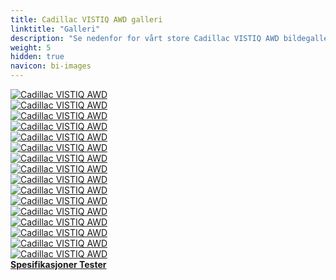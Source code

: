 ```yaml
---
title: Cadillac VISTIQ AWD galleri
linktitle: "Galleri"
description: "Se nedenfor for vårt store Cadillac VISTIQ AWD bildegalleri. Klikk på bildene for høyoppløselige versjoner."
weight: 5
hidden: true
navicon: bi-images
---
```

<!-- markdownlint-disable MD033 -->
<div class="row" id ="my-gallery">
	<div class="pswp-grid-item col-6 col-md-4">
		<a href="https://media.evkx.net/multimedia/models/cadillac/vistiq/vistiq_awd/charging_1.jpg"
data-pswp-src="https://media.evkx.net/multimedia/models/cadillac/vistiq/vistiq_awd/charging_1.jpg"
data-pswp-width="3000"
data-pswp-height="1928" 
target="_blank">
			<img src="https://media.evkx.net/multimedia/models/cadillac/vistiq/vistiq_awd/charging_1_xst.jpg" alt="Cadillac VISTIQ AWD" class="img-fluid " />
		</a>
	</div>
	<div class="pswp-grid-item col-6 col-md-4">
		<a href="https://media.evkx.net/multimedia/models/cadillac/vistiq/vistiq_awd/details_1.jpg"
data-pswp-src="https://media.evkx.net/multimedia/models/cadillac/vistiq/vistiq_awd/details_1.jpg"
data-pswp-width="3000"
data-pswp-height="2001" 
target="_blank">
			<img src="https://media.evkx.net/multimedia/models/cadillac/vistiq/vistiq_awd/details_1_xst.jpg" alt="Cadillac VISTIQ AWD" class="img-fluid " />
		</a>
	</div>
	<div class="pswp-grid-item col-6 col-md-4">
		<a href="https://media.evkx.net/multimedia/models/cadillac/vistiq/vistiq_awd/details_2.jpg"
data-pswp-src="https://media.evkx.net/multimedia/models/cadillac/vistiq/vistiq_awd/details_2.jpg"
data-pswp-width="3000"
data-pswp-height="1688" 
target="_blank">
			<img src="https://media.evkx.net/multimedia/models/cadillac/vistiq/vistiq_awd/details_2_xst.jpg" alt="Cadillac VISTIQ AWD" class="img-fluid " />
		</a>
	</div>
	<div class="pswp-grid-item col-6 col-md-4">
		<a href="https://media.evkx.net/multimedia/models/cadillac/vistiq/vistiq_awd/exterior_1.jpg"
data-pswp-src="https://media.evkx.net/multimedia/models/cadillac/vistiq/vistiq_awd/exterior_1.jpg"
data-pswp-width="3000"
data-pswp-height="2001" 
target="_blank">
			<img src="https://media.evkx.net/multimedia/models/cadillac/vistiq/vistiq_awd/exterior_1_xst.jpg" alt="Cadillac VISTIQ AWD" class="img-fluid " />
		</a>
	</div>
	<div class="pswp-grid-item col-6 col-md-4">
		<a href="https://media.evkx.net/multimedia/models/cadillac/vistiq/vistiq_awd/exterior_2.jpg"
data-pswp-src="https://media.evkx.net/multimedia/models/cadillac/vistiq/vistiq_awd/exterior_2.jpg"
data-pswp-width="3000"
data-pswp-height="2001" 
target="_blank">
			<img src="https://media.evkx.net/multimedia/models/cadillac/vistiq/vistiq_awd/exterior_2_xst.jpg" alt="Cadillac VISTIQ AWD" class="img-fluid " />
		</a>
	</div>
	<div class="pswp-grid-item col-6 col-md-4">
		<a href="https://media.evkx.net/multimedia/models/cadillac/vistiq/vistiq_awd/exterior_3.jpg"
data-pswp-src="https://media.evkx.net/multimedia/models/cadillac/vistiq/vistiq_awd/exterior_3.jpg"
data-pswp-width="3000"
data-pswp-height="2242" 
target="_blank">
			<img src="https://media.evkx.net/multimedia/models/cadillac/vistiq/vistiq_awd/exterior_3_xst.jpg" alt="Cadillac VISTIQ AWD" class="img-fluid " />
		</a>
	</div>
	<div class="pswp-grid-item col-6 col-md-4">
		<a href="https://media.evkx.net/multimedia/models/cadillac/vistiq/vistiq_awd/exterior_4.jpg"
data-pswp-src="https://media.evkx.net/multimedia/models/cadillac/vistiq/vistiq_awd/exterior_4.jpg"
data-pswp-width="3000"
data-pswp-height="2001" 
target="_blank">
			<img src="https://media.evkx.net/multimedia/models/cadillac/vistiq/vistiq_awd/exterior_4_xst.jpg" alt="Cadillac VISTIQ AWD" class="img-fluid " />
		</a>
	</div>
	<div class="pswp-grid-item col-6 col-md-4">
		<a href="https://media.evkx.net/multimedia/models/cadillac/vistiq/vistiq_awd/exterior_5.jpg"
data-pswp-src="https://media.evkx.net/multimedia/models/cadillac/vistiq/vistiq_awd/exterior_5.jpg"
data-pswp-width="3000"
data-pswp-height="1716" 
target="_blank">
			<img src="https://media.evkx.net/multimedia/models/cadillac/vistiq/vistiq_awd/exterior_5_xst.jpg" alt="Cadillac VISTIQ AWD" class="img-fluid " />
		</a>
	</div>
	<div class="pswp-grid-item col-6 col-md-4">
		<a href="https://media.evkx.net/multimedia/models/cadillac/vistiq/vistiq_awd/frontseats_1.jpg"
data-pswp-src="https://media.evkx.net/multimedia/models/cadillac/vistiq/vistiq_awd/frontseats_1.jpg"
data-pswp-width="3000"
data-pswp-height="1687" 
target="_blank">
			<img src="https://media.evkx.net/multimedia/models/cadillac/vistiq/vistiq_awd/frontseats_1_xst.jpg" alt="Cadillac VISTIQ AWD" class="img-fluid " />
		</a>
	</div>
	<div class="pswp-grid-item col-6 col-md-4">
		<a href="https://media.evkx.net/multimedia/models/cadillac/vistiq/vistiq_awd/headlights_1.jpg"
data-pswp-src="https://media.evkx.net/multimedia/models/cadillac/vistiq/vistiq_awd/headlights_1.jpg"
data-pswp-width="3000"
data-pswp-height="2001" 
target="_blank">
			<img src="https://media.evkx.net/multimedia/models/cadillac/vistiq/vistiq_awd/headlights_1_xst.jpg" alt="Cadillac VISTIQ AWD" class="img-fluid " />
		</a>
	</div>
	<div class="pswp-grid-item col-6 col-md-4">
		<a href="https://media.evkx.net/multimedia/models/cadillac/vistiq/vistiq_awd/interior_1.jpg"
data-pswp-src="https://media.evkx.net/multimedia/models/cadillac/vistiq/vistiq_awd/interior_1.jpg"
data-pswp-width="3000"
data-pswp-height="1688" 
target="_blank">
			<img src="https://media.evkx.net/multimedia/models/cadillac/vistiq/vistiq_awd/interior_1_xst.jpg" alt="Cadillac VISTIQ AWD" class="img-fluid " />
		</a>
	</div>
	<div class="pswp-grid-item col-6 col-md-4">
		<a href="https://media.evkx.net/multimedia/models/cadillac/vistiq/vistiq_awd/main_1.jpg"
data-pswp-src="https://media.evkx.net/multimedia/models/cadillac/vistiq/vistiq_awd/main_1.jpg"
data-pswp-width="3000"
data-pswp-height="2001" 
target="_blank">
			<img src="https://media.evkx.net/multimedia/models/cadillac/vistiq/vistiq_awd/main_1_xst.jpg" alt="Cadillac VISTIQ AWD" class="img-fluid " />
		</a>
	</div>
	<div class="pswp-grid-item col-6 col-md-4">
		<a href="https://media.evkx.net/multimedia/models/cadillac/vistiq/vistiq_awd/roof_1.jpg"
data-pswp-src="https://media.evkx.net/multimedia/models/cadillac/vistiq/vistiq_awd/roof_1.jpg"
data-pswp-width="3000"
data-pswp-height="2001" 
target="_blank">
			<img src="https://media.evkx.net/multimedia/models/cadillac/vistiq/vistiq_awd/roof_1_xst.jpg" alt="Cadillac VISTIQ AWD" class="img-fluid " />
		</a>
	</div>
	<div class="pswp-grid-item col-6 col-md-4">
		<a href="https://media.evkx.net/multimedia/models/cadillac/vistiq/vistiq_awd/screens_1.jpg"
data-pswp-src="https://media.evkx.net/multimedia/models/cadillac/vistiq/vistiq_awd/screens_1.jpg"
data-pswp-width="3000"
data-pswp-height="1687" 
target="_blank">
			<img src="https://media.evkx.net/multimedia/models/cadillac/vistiq/vistiq_awd/screens_1_xst.jpg" alt="Cadillac VISTIQ AWD" class="img-fluid " />
		</a>
	</div>
	<div class="pswp-grid-item col-6 col-md-4">
		<a href="https://media.evkx.net/multimedia/models/cadillac/vistiq/vistiq_awd/screens_2.jpg"
data-pswp-src="https://media.evkx.net/multimedia/models/cadillac/vistiq/vistiq_awd/screens_2.jpg"
data-pswp-width="3000"
data-pswp-height="2001" 
target="_blank">
			<img src="https://media.evkx.net/multimedia/models/cadillac/vistiq/vistiq_awd/screens_2_xst.jpg" alt="Cadillac VISTIQ AWD" class="img-fluid " />
		</a>
	</div>
	<div class="pswp-grid-item col-6 col-md-4">
		<a href="https://media.evkx.net/multimedia/models/cadillac/vistiq/vistiq_awd/wheels_1.jpg"
data-pswp-src="https://media.evkx.net/multimedia/models/cadillac/vistiq/vistiq_awd/wheels_1.jpg"
data-pswp-width="3000"
data-pswp-height="2001" 
target="_blank">
			<img src="https://media.evkx.net/multimedia/models/cadillac/vistiq/vistiq_awd/wheels_1_xst.jpg" alt="Cadillac VISTIQ AWD" class="img-fluid " />
		</a>
	</div>
</div>
<script type="module">
  import PhotoSwipeLightbox from '/js/photoswipe-lightbox.esm.js';
    const lightbox = new PhotoSwipeLightbox({
       gallery: '#my-gallery',
        children: 'a',
        pswpModule: () => import('/js/photoswipe.esm.js')
    });
lightbox.init();
</script>
<div class="mt-3 mb-3">
<a href="../specifications/" class="text-decoration-none text-black">
<strong><i class="bi-arrow-left"></i> Spesifikasjoner </strong>
</a>
<a href="../reviews/" class="text-decoration-none text-black float-end">
<strong>Tester <i class="bi-arrow-right"></i></strong>
</a>
</div>
